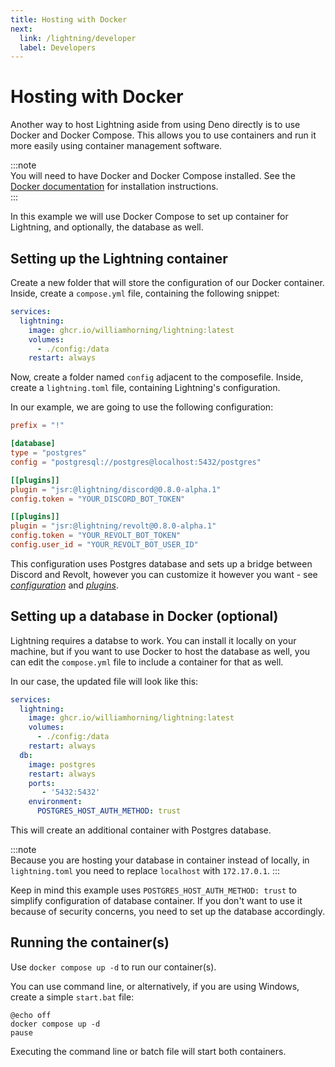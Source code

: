 ```yaml
---
title: Hosting with Docker
next:
  link: /lightning/developer
  label: Developers
---
```


# Hosting with Docker

Another way to host Lightning aside from using Deno directly is to use Docker
and Docker Compose. This allows you to use containers and run it more easily
using container management software.

:::note  
You will need to have Docker and Docker Compose installed. See the
[Docker documentation](https://docs.docker.com/get-docker/) for
installation instructions.  
:::

In this example we will use Docker Compose to set up container for
Lightning, and optionally, the database as well.


## Setting up the Lightning container

Create a new folder that will store the configuration of our Docker container.
Inside, create a `compose.yml` file, containing the following snippet:

```yml
services:
  lightning:
    image: ghcr.io/williamhorning/lightning:latest
    volumes:
      - ./config:/data
    restart: always
```

Now, create a folder named `config` adjacent to the composefile.
Inside, create a `lightning.toml` file, containing Lightning's configuration.

In our example, we are going to use the following configuration:

```toml
prefix = "!"

[database]
type = "postgres"
config = "postgresql://postgres@localhost:5432/postgres"

[[plugins]]
plugin = "jsr:@lightning/discord@0.8.0-alpha.1"
config.token = "YOUR_DISCORD_BOT_TOKEN"

[[plugins]]
plugin = "jsr:@lightning/revolt@0.8.0-alpha.1"
config.token = "YOUR_REVOLT_BOT_TOKEN"
config.user_id = "YOUR_REVOLT_BOT_USER_ID"
```

This configuration uses Postgres database and sets up a bridge between Discord
and Revolt, however you can customize it however you want - see [_configuration_](../configuration)
and [_plugins_](../plugins).


## Setting up a database in Docker (optional)

Lightning requires a databse to work. You can install it locally on your machine, but
if you want to use Docker to host the database as well, you can edit the `compose.yml`
file to include a container for that as well.

In our case, the updated file will look like this:

```yml
services:
  lightning:
    image: ghcr.io/williamhorning/lightning:latest
    volumes:
      - ./config:/data
    restart: always
  db:
    image: postgres
    restart: always
    ports:
       - '5432:5432'
    environment:
      POSTGRES_HOST_AUTH_METHOD: trust
```

This will create an additional container with Postgres database. 

:::note  
Because you are hosting your database in container instead of locally, in `lightning.toml`
you need to replace `localhost` with `172.17.0.1`.
:::

Keep in mind this example uses `POSTGRES_HOST_AUTH_METHOD: trust` to simplify
configuration of database container. If you don't want to use it because of
security concerns, you need to set up the database accordingly.


## Running the container(s)

Use `docker compose up -d` to run our container(s).

You can use command line, or alternatively, if you are using Windows, create a simple `start.bat` file:

```batch
@echo off
docker compose up -d
pause
```

Executing the command line or batch file will start both containers.

